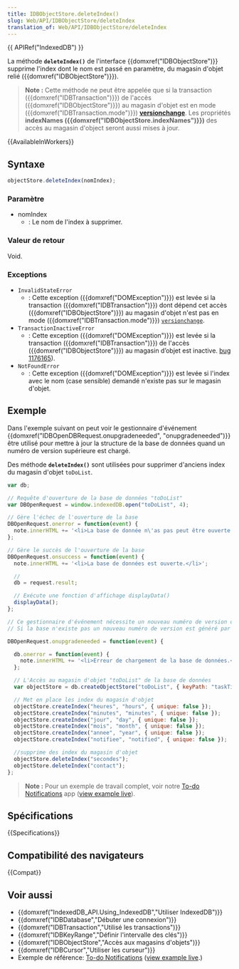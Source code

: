 ```yaml
---
title: IDBObjectStore.deleteIndex()
slug: Web/API/IDBObjectStore/deleteIndex
translation_of: Web/API/IDBObjectStore/deleteIndex
---
```


{{ APIRef("IndexedDB") }}

La méthode **`deleteIndex()`** de l'interface {{domxref("IDBObjectStore")}} supprime l'index dont le nom est passé en paramètre, du magasin d'objet relié ({{domxref("IDBObjectStore")}}).

> **Note :** Cette méthode ne peut être appelée que si la transaction ({{domxref("IDBTransaction")}}) de l'accès ({{domxref("IDBObjectStore")}}) au magasin d'objet est en mode ({{domxref("IDBTransaction.mode")}}) **[versionchange](/fr/docs/Web/API/IDBTransaction/mode#versionchange)**. Les propriétés **indexNames ({{domxref("IDBObjectStore.indexNames")}})** des accès au magasin d'object seront aussi mises à jour.

{{AvailableInWorkers}}

## Syntaxe

```js
objectStore.deleteIndex(nomIndex);
```

### Paramètre

- nomIndex
  - : Le nom de l'index à supprimer.

### Valeur de retour

Void.

### Exceptions

- `InvalidStateError`
  - : Cette exception ({{domxref("DOMException")}}) est levée si la transaction ({{domxref("IDBTransaction")}}) dont dépend cet accès ({{domxref("IDBObjectStore")}}) au magasin d'objet n'est pas en mode ({{domxref("IDBTransaction.mode")}}) [`versionchange`](/fr/docs/Web/API/IDBTransaction/mode#versionchange).
- `TransactionInactiveError`
  - : Cette exception ({{domxref("DOMException")}}) est levée si la transaction ({{domxref("IDBTransaction")}}) de l'accès ({{domxref("IDBObjectStore")}}) au magasin d’objet est inactive.
    [bug 1176165](https://bugzilla.mozilla.org/show_bug.cgi?id=1176165)).
- `NotFoundError`
  - : Cette exception ({{domxref("DOMException")}}) est levée si l'index avec le nom (case sensible) demandé n'existe pas sur le magasin d'objet.

## Exemple

Dans l'exemple suivant on peut voir le gestionnaire d'événement {{domxref("IDBOpenDBRequest.onupgradeneeded", "onupgradeneeded")}} être utilisé pour mettre à jour la structure de la base de données quand un numéro de version supérieure est chargé.

Des méthode **`deleteIndex()`** sont utilisées pour supprimer d'anciens index du magasin d'objet `toDoList`.

```js
var db;

// Requête d'ouverture de la base de données "toDoList"
var DBOpenRequest = window.indexedDB.open("toDoList", 4);

// Gère l'échec de l'ouverture de la base
DBOpenRequest.onerror = function(event) {
  note.innerHTML += '<li>La base de donnée n\'as pas peut être ouverte.</li>';
};

// Gère le succès de l'ouverture de la base
DBOpenRequest.onsuccess = function(event) {
  note.innerHTML += '<li>La base de données est ouverte.</li>';

  //
  db = request.result;

  // Exécute une fonction d'affichage displayData()
  displayData();
};

// Ce gestionnaire d'événement nécessite un nouveau numéro de version de la base de données.
// Si la base n'existe pas un nouveau numéro de version est généré par la méthode d'ouverture de connexion window.indexDB.open .

DBOpenRequest.onupgradeneeded = function(event) {

  db.onerror = function(event) {
    note.innerHTML += '<li>Erreur de chargement de la base de données.</li>';
  };

  // L'Accès au magasin d'objet "toDoList" de la base de données
  var objectStore = db.createObjectStore("toDoList", { keyPath: "taskTitle" });

  // Met en place les index du magasin d'objet
  objectStore.createIndex("heures", "hours", { unique: false });
  objectStore.createIndex("minutes", "minutes", { unique: false });
  objectStore.createIndex("jour", "day", { unique: false });
  objectStore.createIndex("mois", "month", { unique: false });
  objectStore.createIndex("annee", "year", { unique: false });
  objectStore.createIndex("notifiee", "notified", { unique: false });

  //supprime des index du magasin d'objet
  objectStore.deleteIndex("secondes");
  objectStore.deleteIndex("contact");
};
```

> **Note :** Pour un exemple de travail complet, voir notre [To-do Notifications](https://github.com/mdn/dom-examples/tree/main/to-do-notifications) app ([view example live](https://mdn.github.io/dom-examples/to-do-notifications/)).

## Spécifications

{{Specifications}}

## Compatibilité des navigateurs

{{Compat}}

## Voir aussi

- {{domxref("IndexedDB_API.Using_IndexedDB","Utiliser IndexedDB")}}
- {{domxref("IDBDatabase","Débuter une connexion")}}
- {{domxref("IDBTransaction","Utilisé les transactions")}}
- {{domxref("IDBKeyRange","Définir l'intervalle des clés")}}
- {{domxref("IDBObjectStore","Accès aux magasins d'objets")}}
- {{domxref("IDBCursor","Utiliser les curseur")}}
- Exemple de référence: [To-do Notifications](https://github.com/mdn/dom-examples/tree/main/to-do-notifications) ([view example live](https://mdn.github.io/dom-examples/to-do-notifications/).)
